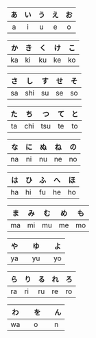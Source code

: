| あ  | い  | う  | え  | お  |
|:---:|:---:|:---:|:---:|:---:|
|  a  |  i  |  u  |  e  |  o  |

| か  | き  | く  | け  | こ  |
|:---:| --- | --- |:---:| --- |
| ka  | ki  | ku  | ke  | ko  |

| さ  | し  | す  | せ  | そ  |
|:---:|:---:|:---:|:---:|:---:|
| sa  | shi | su  | se  | so  |

| た  | ち  | つ  | て  | と  |
|:---:|:---:|:---:|:---:|:---:|
| ta  | chi | tsu | te  | to  |

| な  | に  | ぬ  | ね  | の  |
|:---:|:---:|:---:|:---:|:---:|
| na  | ni  | nu  | ne  | no  |

| は  | ひ  | ふ  | へ  | ほ  |
| --- | --- | --- | --- | --- |
| ha  | hi  | fu  | he  | ho  | 

| ま  | み  | む  | め  | も  |
| --- | --- | --- | --- | --- |
| ma  | mi  | mu  | me  | mo  | 

| や  |     | ゆ  |     | よ  |
| --- | --- | --- | --- | --- |
| ya  |     | yu  |     | yo  |

| ら  | り  | る  | れ  | ろ  |
| --- | --- | --- | --- | --- |
| ra  | ri  | ru  | re  | ro  | 

| わ  |     | を  |     | ん  |
| --- | --- | --- | --- | --- |
| wa  |     | o   |     | n   | 
